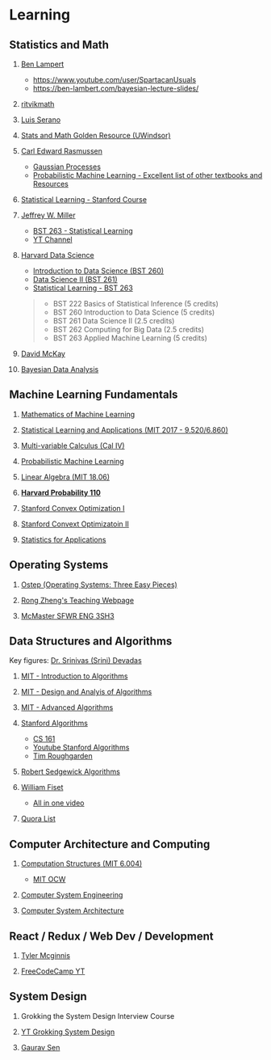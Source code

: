 # Learning

## Statistics and Math

1) [Ben Lampert](https://ben-lambert.com/about/)
   - https://www.youtube.com/user/SpartacanUsuals
   - https://ben-lambert.com/bayesian-lecture-slides/

2) [ritvikmath](https://www.youtube.com/channel/UCUcpVoi5KkJmnE3bvEhHR0Q/featured)

3) [Luis Serano](https://www.youtube.com/channel/UCgBncpylJ1kiVaPyP-PZauQ)

4) [Stats and Math Golden Resource (UWindsor)](http://web2.uwindsor.ca/math/hlynka/statcourses.html)

5) [Carl Edward Rasmussen](http://mlg.eng.cam.ac.uk/carl/)
   - [Gaussian Processes](http://gaussianprocess.org/)
   - [Probabilistic Machine Learning - Excellent list of other textbooks and Resources](http://mlg.eng.cam.ac.uk/teaching/4f13/1920/)

6) [Statistical Learning - Stanford Course](https://lagunita.stanford.edu/courses/HumanitiesSciences/StatLearning/Winter2016/about)

7) [Jeffrey W. Miller](http://jwmi.github.io/teaching.html)
   - [BST 263 - Statistical Learning](http://jwmi.github.io/SL/index.html)
   - [YT Channel](https://www.youtube.com/user/mathematicalmonk)
   
8) [Harvard Data Science](https://www.hsph.harvard.edu/health-data-science/program/)
   - [Introduction to Data Science (BST 260)](https://datasciencelabs.github.io/)
   - [Data Science II (BST 261)](https://github.com/hmattie/BST261Spring2018)
   - [Statistical Learning - BST 263](http://jwmi.github.io/SL/index.html)
   
   >- BST 222    Basics of Statistical Inference (5 credits)
   >- BST 260    Introduction to Data Science (5 credits)
   >- BST 261    Data Science II (2.5 credits)
   >- BST 262    Computing for Big Data (2.5 credits)
   >- BST 263    Applied Machine Learning (5 credits)

9) [David McKay](http://www.inference.org.uk/mackay/itila/)

10) [Bayesian Data Analysis](http://www.stat.columbia.edu/~gelman/book/)

## Machine Learning Fundamentals

1) [Mathematics of Machine Learning](https://ocw.mit.edu/courses/mathematics/18-657-mathematics-of-machine-learning-fall-2015/)

2) [Statistical Learning and Applications (MIT 2017 - 9.520/6.860)](http://www.mit.edu/~9.520/fall17/)

3) [Multi-variable Calculus (Cal IV)](https://ocw.mit.edu/courses/mathematics/18-02sc-multivariable-calculus-fall-2010/)

4) [Probabilistic Machine Learning](http://mlg.eng.cam.ac.uk/teaching/4f13/1920/)

5) [Linear Algebra (MIT 18.06)](https://ocw.mit.edu/courses/mathematics/18-06-linear-algebra-spring-2010/)

6) [**Harvard Probability 110**](https://projects.iq.harvard.edu/stat110/home)

7) [Stanford Convex Optimization I](http://web.stanford.edu/class/ee364a/)

8) [Stanford Convext Optimizatoin II](http://web.stanford.edu/class/ee364b/)

9) [Statistics for Applications](https://ocw.mit.edu/courses/mathematics/18-650-statistics-for-applications-fall-2016/)

## Operating Systems

1) [Ostep (Operating Systems: Three Easy Pieces)](http://pages.cs.wisc.edu/~remzi/OSTEP/)

2) [Rong Zheng's Teaching Webpage](http://www.cas.mcmaster.ca/~rzheng/teaching.html#3340sp10)

3) [McMaster SFWR ENG 3SH3](https://www.cas.mcmaster.ca/~qiao/courses/cs3mh3/index.html)

## Data Structures and Algorithms

Key figures:
[Dr. Srinivas (Srini) Devadas](https://people.csail.mit.edu/devadas/)

1) [MIT - Introduction to Algorithms](https://ocw.mit.edu/courses/electrical-engineering-and-computer-science/6-006-introduction-to-algorithms-fall-2011/)

2) [MIT - Design and Analyis of Algorithms](https://ocw.mit.edu/courses/electrical-engineering-and-computer-science/6-046j-design-and-analysis-of-algorithms-spring-2015/index.htm)

3) [MIT - Advanced Algorithms](https://ocw.mit.edu/courses/electrical-engineering-and-computer-science/6-854j-advanced-algorithms-fall-2008/)

4) [Stanford Algorithms](https://lagunita.stanford.edu/courses/course-v1:Engineering+Algorithms1+SelfPaced/about)
   - [CS 161](http://web.stanford.edu/class/cs161/schedule.html)
   - [Youtube Stanford Algorithms](https://www.youtube.com/channel/UCH4s4ek5zqNvct5oy9_jd_g/playlists)
   - [Tim Roughgarden](http://timroughgarden.org/videos.html)

5) [Robert Sedgewick Algorithms](https://algs4.cs.princeton.edu/home/)

6) [William Fiset](https://www.youtube.com/user/purpongie)
   - [All in one video](https://www.youtube.com/watch?v=RBSGKlAvoiM)

7) [Quora List](https://www.quora.com/What-are-the-best-courses-on-algorithms-and-data-structures-by-Stanford-for-professionals)

## Computer Architecture and Computing

1) [Computation Structures (MIT 6.004)](https://computationstructures.org/)
   - [MIT OCW](https://ocw.mit.edu/courses/electrical-engineering-and-computer-science/6-004-computation-structures-spring-2009/)

2) [Computer System Engineering](https://ocw.mit.edu/courses/electrical-engineering-and-computer-science/6-033-computer-system-engineering-spring-2018/)

3) [Computer System Architecture](https://ocw.mit.edu/courses/electrical-engineering-and-computer-science/6-823-computer-system-architecture-fall-2005/)

## React / Redux / Web Dev / Development

1) [Tyler Mcginnis](https://tylermcginnis.com/courses/redux/)

2) [FreeCodeCamp YT](https://www.youtube.com/channel/UC8butISFwT-Wl7EV0hUK0BQ)

## System Design 
1) Grokking the System Design Interview Course

2) [YT Grokking System Design](https://www.youtube.com/playlist?list=PL73KFetZlkJSZ9vTDSJ1swZhe6CIYkqTL)

3) [Gaurav Sen](https://www.youtube.com/channel/UCRPMAqdtSgd0Ipeef7iFsKw)
